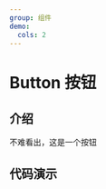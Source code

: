 ```yaml
---
group: 组件
demo:
  cols: 2
---
```


# Button 按钮

## 介绍

不难看出，这是一个按钮

## 代码演示

<code src="./demos/demo0.tsx"></code>
<code src="./demos/demo1.tsx"></code>
<code src="./demos/demo2.tsx"></code>
<code src="./demos/demo3.tsx"></code>
<code src="./demos/demo4.tsx"></code>
<code src="./demos/demo5.tsx"></code>
<code src="./demos/demo6.tsx"></code>
